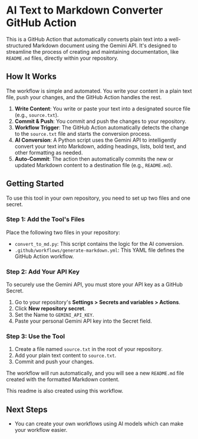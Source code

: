 # AI Text to Markdown Converter GitHub Action

This is a GitHub Action that automatically converts plain text into a well-structured Markdown document using the Gemini API. It's designed to streamline the process of creating and maintaining documentation, like `README.md` files, directly within your repository.

## How It Works

The workflow is simple and automated. You write your content in a plain text file, push your changes, and the GitHub Action handles the rest.

1.  **Write Content**: You write or paste your text into a designated source file (e.g., `source.txt`).
2.  **Commit & Push**: You commit and push the changes to your repository.
3.  **Workflow Trigger**: The GitHub Action automatically detects the change to the `source.txt` file and starts the conversion process.
4.  **AI Conversion**: A Python script uses the Gemini API to intelligently convert your text into Markdown, adding headings, lists, bold text, and other formatting as needed.
5.  **Auto-Commit**: The action then automatically commits the new or updated Markdown content to a destination file (e.g., `README.md`).

## Getting Started

To use this tool in your own repository, you need to set up two files and one secret.

### Step 1: Add the Tool's Files

Place the following two files in your repository:

*   `convert_to_md.py`: This script contains the logic for the AI conversion.
*   `.github/workflows/generate-markdown.yml`: This YAML file defines the GitHub Action workflow.

### Step 2: Add Your API Key

To securely use the Gemini API, you must store your API key as a GitHub Secret.

1.  Go to your repository's **Settings > Secrets and variables > Actions**.
2.  Click **New repository secret**.
3.  Set the Name to `GEMINI_API_KEY`.
4.  Paste your personal Gemini API key into the Secret field.

### Step 3: Use the Tool

1.  Create a file named `source.txt` in the root of your repository.
2.  Add your plain text content to `source.txt`.
3.  Commit and push your changes.

The workflow will run automatically, and you will see a new `README.md` file created with the formatted Markdown content.

This readme is also created using this workflow.

## Next Steps

*   You can create your own workflows using AI models which can make your workflow easier.